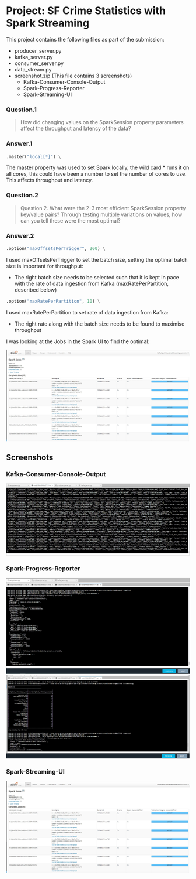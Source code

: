 # Project: SF Crime Statistics with Spark Streaming

This project contains the following files as part of the submission:

* producer_server.py
* kafka_server.py
* consumer_server.py
* data_stream.py
* screenshot.zip (This file contains 3 screenshots)
  * Kafka-Consumer-Console-Output
  * Spark-Progress-Reporter
  * Spark-Streaming-UI

### Question.1
>How did changing values on the SparkSession property parameters affect the throughput and latency of the data?

### Answer.1
```python
.master("local[*]") \
```

The master property was used to set Spark locally, the wild card * runs it on all cores, this could have been a number to set the number of cores to use. This affects throughput and latency.

### Question.2
> Question 2. What were the 2-3 most efficient SparkSession property key/value pairs? Through testing multiple variations on values, how can you tell these were the most optimal?

### Answer.2
```python
.option("maxOffsetsPerTrigger", 200) \
```

I used maxOffsetsPerTrigger to set the batch size, setting the optimal batch size is important for throughput:

* The right batch size needs to be selected such that it is kept in pace with the rate of data ingestion from Kafka (maxRatePerPartition, described below)

```python
.option("maxRatePerPartition", 10) \
```

I used maxRatePerPartition to set rate of data ingestion from Kafka:

* The right rate along with the batch size needs to be found to maximise throughput

I was looking at the Jobs in the Spark UI to find the optimal:

![alt text](/resources/Spark-Streaming-UI.jpg "Spark UI-Jobs")

## Screenshots

### Kafka-Consumer-Console-Output

![alt text](/resources/Kafka-Consumer-Console-Output.jpg "Cmd line consumer")

### Spark-Progress-Reporter

![alt text](/resources/Spark-Progress-Reporter.jpg "Progress Report")
![alt text](/resources/Aggregation-screenshot.jpg "Aggregation Result")

### Spark-Streaming-UI

![alt text](/resources/Spark-Streaming-UI.jpg "Spark UI-Jobs")
